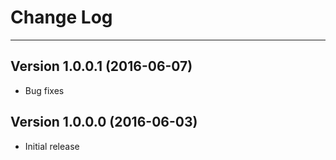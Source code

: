 # Change Log #
---

Version 1.0.0.1 (2016-06-07)
---

- Bug fixes


Version 1.0.0.0 (2016-06-03)
---

- Initial release